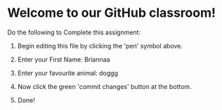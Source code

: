 # Welcome to our GitHub classroom!

Do the following to Complete this assignment:

1. Begin editing this file by clicking the 'pen' symbol above.

2. Enter your First Name: Briannaa

3. Enter your favourite animal: doggg

4. Now click the green 'commit changes' button at the bottom.

5. Done!

